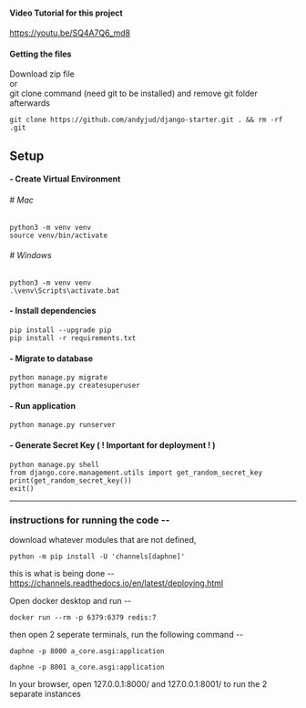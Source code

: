 #### Video Tutorial for this project
https://youtu.be/SQ4A7Q6_md8

#### Getting the files
Download zip file<br> 
or <br>
git clone command (need git to be installed) and remove git folder afterwards
```
git clone https://github.com/andyjud/django-starter.git . && rm -rf .git
```

## Setup

#### - Create Virtual Environment
###### # Mac
```
python3 -m venv venv
source venv/bin/activate
```
###### # Windows
```
python3 -m venv venv
.\venv\Scripts\activate.bat
```
#### - Install dependencies
```
pip install --upgrade pip
pip install -r requirements.txt
```
#### - Migrate to database
```
python manage.py migrate
python manage.py createsuperuser
```

#### - Run application
```
python manage.py runserver
```

#### - Generate Secret Key ( ! Important for deployment ! )
```
python manage.py shell
from django.core.management.utils import get_random_secret_key
print(get_random_secret_key())
exit()
```
---
### instructions for running the code --

download whatever modules that are not defined, 
```
python -m pip install -U 'channels[daphne]'
```

this is what is being done --
https://channels.readthedocs.io/en/latest/deploying.html

Open docker desktop and run --
```
docker run --rm -p 6379:6379 redis:7
```
then open 2 seperate terminals, run the following command --
```
daphne -p 8000 a_core.asgi:application
```
```
daphne -p 8001 a_core.asgi:application
```

In your browser, open 127.0.0.1:8000/ and 127.0.0.1:8001/ to run the 2 separate instances


